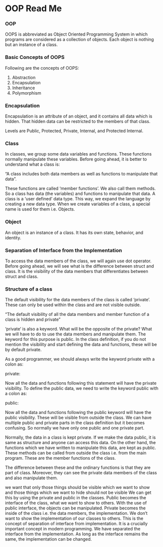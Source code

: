 # OOP Read Me

### OOP

OOPS is abbreviated as Object Oriented Programming System in which programs are considered as a collection of objects. Each object is nothing but an instance of a class.

### Basic Concepts of OOPS

Following are the concepts of OOPS:

1. Abstraction
2. Encapsulation
3. Inheritance
4. Polymorphism

### Encapsulation

Encapsulation is an attribute of an object, and it contains all data which is hidden. That hidden data can be restricted to the members of that class.

Levels are Public, Protected, Private, Internal, and Protected Internal.

### Class

In classes, we group some data variables and functions. These functions normally manipulate these variables. Before going ahead, it is better to understand what a class is: 

“A class includes both data members as well as functions to manipulate that data”.

These functions are called ‘member functions’. We also call them methods. So a class has data (the variables) and functions to manipulate that data. A class is a ‘user defined’ data type. This way, we expand the language by creating a new data type. When we create variables of a class, a special name is used for them i.e. Objects.

### Object

An object is an instance of a class. It has its own state, behavior, and identity.

### Separation of Interface from the Implementation

To access the data members of the class, we will again use dot operator. Before going ahead, we will see what is the difference between struct and class. It is the visibility of the data members that differentiates between struct and class.


### Structure of a class

The default visibility for the data members of the class is called ‘private’. These can only be used within the class and are not visible outside.

“The default visibility of all the data members and member function of a class is hidden and private”

‘private’ is also a keyword. What will be the opposite of the private? What we will have to do to use the data members and manipulate them. The keyword for this purpose is public. In the class definition, if you do not mention the visibility and start defining the data and functions, these will be by default private.

As a good programmer, we should always write the keyword private with a colon as:

private: 

Now all the data and functions following this statement will have the private visibility. To define the public data, we need to write the keyword public with a colon as:

public:

Now all the data and functions following the public keyword will have the public visibility. These will be visible from outside the class. We can have multiple public and private parts in the class definition but it becomes confusing. So normally we have only one public and one private part.

Normally, the data in a class is kept private. If we make the data public, it is same as structure and anyone can access this data. On the other hand, the functions which we have written to manipulate this data, are kept as public. These methods can be called from outside the class i.e. from the main program. These are the member functions of the class.

The difference between these and the ordinary functions is that they are part of class. Moreover, they can see the private data members of the class and also manipulate them.

we want that only those things should be visible which we want to show and those things which we want to hide should not be visible We can get this by using the private and public in the classes. Public becomes the interface of the class, what we want to show to others. With the use of public interface, the objects can be manipulated. Private becomes the inside of the class i.e. the data members, the implementation. We don’t want to show the implementation of our classes to others. This is the concept of separation of interface from implementation. It is a crucially important concept in modern programming. We have separated the interface from the implementation. As long as the interface remains the same, the implementation can be changed.

